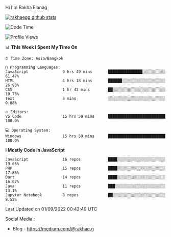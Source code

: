 Hi I'm Rakha Elanag


[![rakhaegg github stats](https://github-readme-stats.vercel.app/api?username=rakhaegg)](https://github.com/rakhaegg/rakhaegg)




<!--START_SECTION:waka-->
![Code Time](http://img.shields.io/badge/Code%20Time-777%20hrs%2029%20mins-blue)

![Profile Views](http://img.shields.io/badge/Profile%20Views-0-blue)

📊 **This Week I Spent My Time On** 

```text
⌚︎ Time Zone: Asia/Bangkok

💬 Programming Languages: 
JavaScript               9 hrs 49 mins       ███████████████░░░░░░░░░░   61.47% 
HTML                     4 hrs 18 mins       ██████░░░░░░░░░░░░░░░░░░░   26.93% 
CSS                      1 hr 42 mins        ██░░░░░░░░░░░░░░░░░░░░░░░   10.73% 
Text                     8 mins              ░░░░░░░░░░░░░░░░░░░░░░░░░   0.88%

🔥 Editors: 
VS Code                  15 hrs 59 mins      █████████████████████████   100.0%

💻 Operating System: 
Windows                  15 hrs 59 mins      █████████████████████████   100.0%

```

**I Mostly Code in JavaScript** 

```text
JavaScript               16 repos            ████░░░░░░░░░░░░░░░░░░░░░   19.05% 
PHP                      15 repos            ████░░░░░░░░░░░░░░░░░░░░░   17.86% 
Dart                     14 repos            ████░░░░░░░░░░░░░░░░░░░░░   16.67% 
Java                     11 repos            ███░░░░░░░░░░░░░░░░░░░░░░   13.1% 
Jupyter Notebook         8 repos             ██░░░░░░░░░░░░░░░░░░░░░░░   9.52%

```



 Last Updated on 01/09/2022 00:42:49 UTC
<!--END_SECTION:waka-->

Social Media : 
- Blog - https://medium.com/@rakhae.g
